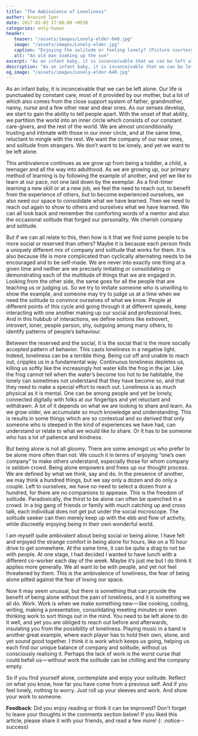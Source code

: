 ```yaml
---
title: "The Ambivalence of Loneliness"
author: Aravind Iyer
date: 2017-02-02 17:08:00 +0530
categories: only-human
header:
   teaser: "/assets/images/Lonely-elder-640.jpg"
   image: "/assets/images/Lonely-elder.jpg"
   caption: "Enjoying the solitude or feeling lonely? (Picture courtesy of Aravind Iyer)"
   alt: "An old man soaking up the sun"
excerpt: "As an infant baby, it is inconceivable that we can be left alone. Yet we want solitude from strangers. We don’t want to be lonely, but we want to be left alone. This ambivalence continues all the way into adulthood. Continuous loneliness depletes us, but the constant presence of others stifles us. So if you find yourself alone, contemplate and enjoy your solitude. And if you feel lonely, nothing to worry. Just roll up your sleeves and work. And show your work to someone."
description: "As an infant baby, it is inconceivable that we can be left alone. Yet we want solitude from strangers. We don’t want to be lonely, but we want to be left alone. This ambivalence continues all the way into adulthood. Continuous loneliness depletes us, but the constant presence of others stifles us. So if you find yourself alone, contemplate and enjoy your solitude. And if you feel lonely, nothing to worry. Just roll up your sleeves and work. And show your work to someone."
og_image: "/assets/images/Lonely-elder-640.jpg"
---
```


As an infant baby, it is inconceivable that we can be left alone. Our life is punctuated by constant care, most of it provided by our mother, but a lot of which also comes from the close support system of father, grandmother, nanny, nurse and a few other near and dear ones. As our senses develop, we start to gain the ability to tell people apart. With the onset of that ability, we partition the world into an inner circle which consists of our constant care-givers, and the rest of the world. We are almost unconditionally trusting and intimate with those in our inner circle, and at the same time, reluctant to mingle with the rest. We want the company of our near ones, and solitude from strangers. We don’t want to be lonely, and yet we want to be left alone.

This ambivalence continues as we grow up from being a toddler, a child, a teenager and all the way into adulthood. As we are growing up, our primary method of learning is by following the example of another, and yet we like to learn at our pace, not one laid down by the exemplar. As a first-timer learning a new skill or at a new job, we feel the need to reach out, to benefit from the experience of others, but to become experienced ourselves, we also need our space to consolidate what we have learned. Then we need to reach out again to show to others and ourselves what we have learned. We can all look back and remember the comforting words of a mentor and also the occasional solitude that forged our personality. We cherish company and solitude.

But if we can all relate to this, then how is it that we find some people to be more social or reserved than others? Maybe it is because each person finds a uniquely different mix of company and solitude that works for them. It is also because life is more complicated than cyclically alternating needs to be encouraged and to be self-made. We are never into exactly one thing at a given time and neither are we precisely imitating or consolidating or demonstrating each of the multitude of things that we are engaged in. Looking from the other side, the same goes for all the people that are teaching us or judging us. So we try to imitate someone who is unwilling to show the example, and someone may try to judge us at a time when we need the solitude to convince ourselves of what we know. People at different points of this cycle and going through it at different speeds, keep interacting with one another making up our social and professional lives. And in this hubbub of interactions, we define notions like extrovert, introvert, loner, people person, shy, outgoing among many others, to identify patterns of people’s behaviour.

Between the reserved and the social, it is the social that is the more socially accepted pattern of behavior. This casts loneliness in a negative light. Indeed, loneliness can be a terrible thing. Being cut off and unable to reach out, cripples us in a fundamental way. Continuous loneliness depletes us, killing us softly like the increasingly hot water kills the frog in the jar. Like the frog cannot tell when the water’s become too hot to be habitable, the lonely can sometimes not understand that they have become so, and that they need to make a special effort to reach out. Loneliness is as much physical as it is mental. One can be among people and yet be lonely, connected digitally with folks at our fingertips and yet reluctant and withdrawn. A lot of it depends on what we are looking to share and learn. As we grow older, we accumulate so much knowledge and understanding. This is results in some things which are so contextual and so derived that only someone who is steeped in the kind of experiences we have had, can understand or relate to what we would like to share. Or it has to be someone who has a lot of patience and kindness.

But being alone is not all gloomy. There are some amongst us who prefer to be alone more often than not. We couch it in terms of enjoying “one’s own company” to make others understand, especially those for whom company is seldom crowd. Being alone empowers and frees up our thought process. We are defined by what we think, say and do. In the presence of another, we may think a hundred things, but we say only a dozen and do only a couple. Left to ourselves, we have no need to select a dozen from a hundred, for there are no companions to appease. This is the freedom of solitude. Paradoxically, the thirst to be alone can often be quenched in a crowd. In a big gang of friends or family with much catching up and cross talk, each individual does not get put under the social microscope. The solitude seeker can then merely keep up with the ebb and flow of activity, while discreetly enjoying being in their own wonderful world.

I am myself quite ambivalent about being social or being alone. I have felt and enjoyed the strange comfort in being alone for hours, like on a 10 hour drive to get somewhere. At the same time, it can be quite a drag to not be with people. At one stage, I had decided I wanted to have lunch with a different co-worker each day of the week. Maybe it’s just me but I do think it applies more generally. We all want to be with people, and yet not feel threatened by them. This is the ambivalence of loneliness, the fear of being alone pitted against the fear of losing our space.

Now it may seem unusual, but there is something that can provide the benefit of being alone without the pain of loneliness, and it is something we all do. Work. Work is when we make something new — like cooking, coding, writing, making a presentation, consolidating meeting minutes or even thinking work to sort things out in the mind. You need to be left alone to do it well, and yet you are obliged to reach out before and afterwards, insulating you from the possibility of loneliness. Playing music in a band is another great example, where each player has to hold their own, alone, and yet sound good together. I think it is work which keeps us going, helping us each find our unique balance of company and solitude, without us consciously realising it. Perhaps the lack of work is the worst curse that could befall us — without work the solitude can be chilling and the company empty.

So if you find yourself alone, contemplate and enjoy your solitude. Reflect on what you know, how far you have come from a previous self. And if you feel lonely, nothing to worry. Just roll up your sleeves and work. And show your work to someone.

**Feedback**: Did you enjoy reading or think it can be improved? Don't forget to leave your thoughts in the comments section below! If you liked this article, please share it with your friends, and read a few more! 
{: .notice--success}
